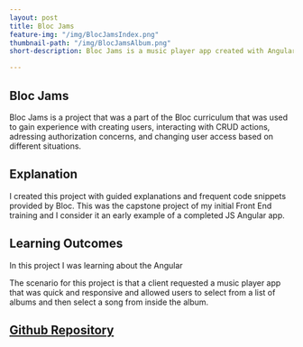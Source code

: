 ```yaml
---
layout: post
title: Bloc Jams
feature-img: "/img/BlocJamsIndex.png"
thumbnail-path: "/img/BlocJamsAlbum.png"
short-description: Bloc Jams is a music player app created with Angular.

---
```


Bloc Jams
--------------

Bloc Jams is a project that was a part of the Bloc curriculum that was used to gain experience with creating users, interacting with CRUD actions,
adressing authorization concerns, and changing user access based on different situations.

Explanation
-----
I created this project with guided explanations and frequent code snippets provided by Bloc. This was the capstone project of my initial Front End training and
I consider it an early example of a completed JS Angular app.

Learning Outcomes
-----
In this project I was learning about the Angular

The scenario for this project is that a client requested a music player app that was quick and responsive and allowed users to select from a list of albums and then
select a song from inside the album.

[Github Repository](https://github.com/dwaite498/bloc-jams-angular)
-----
